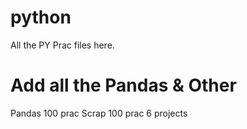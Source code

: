 # python
All the PY Prac files here.

# Add all the Pandas & Other
Pandas 100 prac
Scrap 100 prac
6 projects
